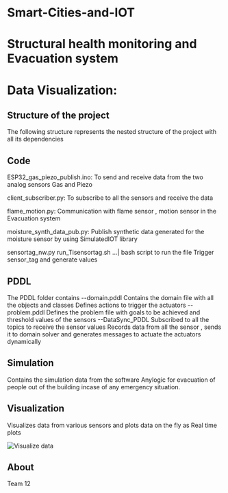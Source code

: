 # Smart-Cities-and-IOT


# Structural health monitoring and Evacuation system


# Data Visualization:



Structure of the project
------------

The following structure represents the nested structure of the project with all its dependencies



Code
------------


ESP32_gas_piezo_publish.ino:
     To send and receive data from the two analog sensors Gas and Piezo
          
client_subscriber.py:
     To subscribe to all the sensors and receive the data


flame_motion.py:
    Communication with flame sensor , motion sensor in the Evacuation system
    

moisture_synth_data_pub.py:
    Publish synthetic data generated for the moisture sensor by using SimulatedIOT library


sensortag_nw.py
    run_Tisensortag.sh ...| bash script to run the file
    Trigger sensor_tag and generate values
  

PDDL
-----------

The PDDL folder contains
  --domain.pddl
      Contains the domain file with all the objects and classes 
      Defines actions to trigger the actuators
  --problem.pddl
      Defines the problem file with goals to be achieved and threshold values of the sensors
  --DataSync_PDDL
      Subscribed to all the topics to receive the sensor values
      Records data from all the sensor , sends it to domain solver and generates messages to actuate the actuators dynamically

Simulation
---
 Contains the simulation data from the software Anylogic for evacuation of people out of the building incase of any emergency situation.

Visualization
------
  Visualizes data from various sensors and plots data on the fly as Real time plots

![Visualize data](https://imgur.com/a/xiP91ii)


About
------
 Team 12



